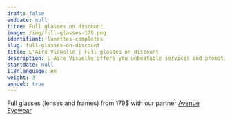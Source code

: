 ```yaml
---
draft: false
enddate: null
titre: Full glasses on discount
image: /img/full-glasses-179.png
identifiant: lunettes-completes
slug: full-glasses-on-discount
title: L'Aire Visuelle | Full glasses on discount
description: L'Aire Visuelle offers you unbeatable services and promotions near you.
startdate: null
i18nlanguage: en
weight: 3
annuel: true
---
```

Full glasses (lenses and frames) from 179$ with our partner [Avenue Eyewear](https://www.avenueeyewear.ca/en/)